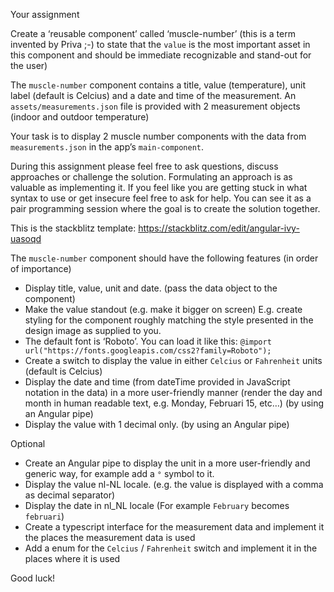 Your assignment

Create a ‘reusable component’ called ‘muscle-number’ (this is a term invented by Priva ;-) to state that the `value` is the most important asset in this component and should be immediate recognizable and stand-out for the user)

The `muscle-number` component contains a title, value (temperature), unit label (default is Celcius) and a date and time of the measurement. An `assets/measurements.json` file is provided with 2 measurement objects (indoor and outdoor temperature)

Your task is to display 2 muscle number components with the data from `measurements.json` in the app’s `main-component`. 

During this assignment please feel free to ask questions, discuss approaches or challenge the solution. Formulating an approach is as valuable as implementing it. If you feel like you are getting stuck in what syntax to use or get insecure feel free to ask for help. You can see it as a pair programming session where the goal is to create the solution together.

This is the stackblitz template: https://stackblitz.com/edit/angular-ivy-uasoqd

The `muscle-number` component should have the following features (in order of importance)
- Display title, value, unit and date. (pass the data object to the component)
- Make the value standout (e.g. make it bigger on screen) E.g. create styling for the component roughly matching the style presented in the design image as supplied to you.
- The default font is ‘Roboto’. You can load it like this: `@import url("https://fonts.googleapis.com/css2?family=Roboto");`
- Create a switch to display the value in either `Celcius` or `Fahrenheit` units (default is Celcius)
- Display the date and time (from dateTime provided in JavaScript notation in the data) in a more user-friendly manner (render the day and month in human readable text, e.g. Monday, Februari 15, etc…) (by using an Angular pipe)
- Display the value with 1 decimal only. (by using an Angular pipe)

Optional
- Create an Angular pipe to display the unit in a more user-friendly and generic way, for example add a `°` symbol to it.
- Display the value nl-NL locale. (e.g. the value is displayed with a comma as decimal separator)
- Display the date in nl_NL locale (For example `February` becomes `februari`)
- Create a typescript interface for the measurement data and implement it the places the measurement data is used
- Add a enum for the `Celcius` / `Fahrenheit` switch and implement it in the places where it is used


Good luck!
